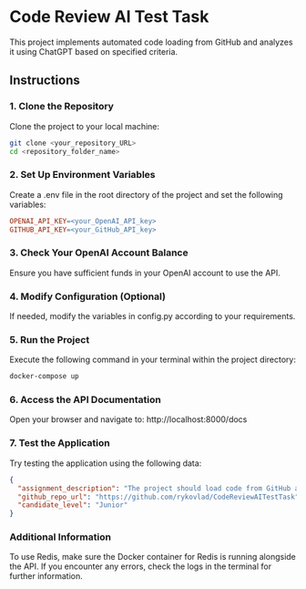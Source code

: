 # Code Review AI Test Task

This project implements automated code loading from GitHub and analyzes it using ChatGPT based on specified criteria.

## Instructions

### 1. Clone the Repository

Clone the project to your local machine:

```bash
git clone <your_repository_URL>
cd <repository_folder_name>
```

### 2. Set Up Environment Variables
Create a .env file in the root directory of the project and set the following variables:

```makefile
OPENAI_API_KEY=<your_OpenAI_API_key>
GITHUB_API_KEY=<your_GitHub_API_key>
```
### 3. Check Your OpenAI Account Balance
Ensure you have sufficient funds in your OpenAI account to use the API.

### 4. Modify Configuration (Optional)
If needed, modify the variables in config.py according to your requirements.

### 5. Run the Project
Execute the following command in your terminal within the project directory:

```bash
docker-compose up
````
### 6. Access the API Documentation
Open your browser and navigate to:
http://localhost:8000/docs

### 7. Test the Application
Try testing the application using the following data:

```json
{
  "assignment_description": "The project should load code from GitHub and analyze it with ChatGPT by certain criteria.",
  "github_repo_url": "https://github.com/rykovlad/CodeReviewAITestTask",
  "candidate_level": "Junior"
}
```
### Additional Information
To use Redis, make sure the Docker container for Redis is running alongside the API.
If you encounter any errors, check the logs in the terminal for further information.

